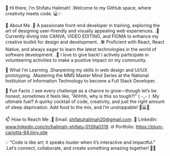 👋 Hi there, I’m Shifatu Halimah!
.Welcome to my GitHub space, where creativity meets code. 💻✨

👀 About Me
.🌟 A passionate front-end developer in training, exploring the art of designing user-friendly and visually appealing web experiences.
.🎨 Currently diving into CANVA, VIDEO EDITING, and FIGMA to enhance my creative toolkit for design and development.
.🛠️ Proficient with React, React Native, and always eager to learn the latest technologies in the world of software development.
.🤝 I love to give back! I actively participate in volunteering activities to make a positive impact on my community.

🌱 What I’m Learning
.Sharpening my skills in web design and UI/UX prototyping.
.Mastering the MMS Master Mind Series at the National Institution of Information Technology to become a Full Stack Developer.

🚀 Fun Facts
.I see every challenge as a chance to grow—though let’s be honest, sometimes it feels like, "Ahhhh, why is this so tough?!" ( -_- )
.My ultimate fuel? A quirky cocktail of code, creativity, and just the right amount of sleep deprivation. Add food to the mix, and I’m unstoppable! 🍲💻✨

📫 How to Reach Me
.💌 Email: shifatuhalimah20@gmail.com
.💼 LinkedIn: www.linkedin.com/in/halimah-shifatu-0139a0318
\.🌐 Portfolio: https://plum-cariotta-94.tiiny.site

💡 “Code is like art; it speaks louder when it’s interactive and impactful.”
.Let’s connect, collaborate, and create something amazing together! 🚀✨
